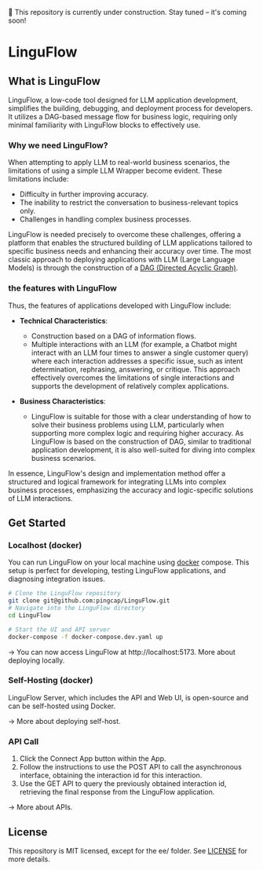 :construction: This repository is currently under construction. Stay tuned – it's coming soon!

# LinguFlow

## What is LinguFlow

LinguFlow, a low-code tool designed for LLM application development, simplifies the building, debugging, and deployment process for developers. It utilizes a DAG-based message flow for business logic, requiring only minimal familiarity with LinguFlow blocks to effectively use.

### Why we need LinguFlow?

When attempting to apply LLM to real-world business scenarios, the limitations of using a simple LLM Wrapper become evident. These limitations include:

- Difficulty in further improving accuracy.
- The inability to restrict the conversation to business-relevant topics only.
- Challenges in handling complex business processes.

LinguFlow is needed precisely to overcome these challenges, offering a platform that enables the structured building of LLM applications tailored to specific business needs and enhancing their accuracy over time. The most classic approach to deploying applications with LLM (Large Language Models) is through the construction of a [DAG (Directed Acyclic Graph)](https://en.wikipedia.org/wiki/Directed_acyclic_graph). 

### the features with LinguFlow

Thus, the features of applications developed with LinguFlow include:

- **Technical Characteristics**:
  - Construction based on a DAG of information flows.
  - Multiple interactions with an LLM (for example, a Chatbot might interact with an LLM four times to answer a single customer query) where each interaction addresses a specific issue, such as intent determination, rephrasing, answering, or critique. This approach effectively overcomes the limitations of single interactions and supports the development of relatively complex applications.

- **Business Characteristics**:
  - LinguFlow is suitable for those with a clear understanding of how to solve their business problems using LLM, particularly when supporting more complex logic and requiring higher accuracy. As LinguFlow is based on the construction of DAG, similar to traditional application development, it is also well-suited for diving into complex business scenarios.

In essence, LinguFlow's design and implementation method offer a structured and logical framework for integrating LLMs into complex business processes, emphasizing the accuracy and logic-specific solutions of LLM interactions.

## Get Started

### Localhost (docker)

You can run LinguFlow on your local machine using [docker](https://docs.docker.com/get-docker/) compose. This setup is perfect for developing, testing LinguFlow applications, and diagnosing integration issues.

```sh
# Clone the LinguFlow repository
git clone git@github.com:pingcap/LinguFlow.git
# Navigate into the LinguFlow directory
cd LinguFlow

# Start the UI and API server
docker-compose -f docker-compose.dev.yaml up
```

-> You can now access LinguFlow at http://localhost:5173. More about deploying locally.

### Self-Hosting (docker)

LinguFlow Server, which includes the API and Web UI, is open-source and can be self-hosted using Docker.

-> More about deploying self-host.

### API Call

1. Click the Connect App button within the App.
2. Follow the instructions to use the POST API to call the asynchronous interface, obtaining the interaction id for this interaction.
3. Use the GET API to query the previously obtained interaction id, retrieving the final response from the LinguFlow application.

-> More about APIs.

## License

This repository is MIT licensed, except for the ee/ folder. See [LICENSE](LICENSE) for more details.